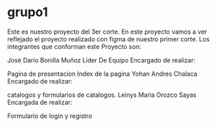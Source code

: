 # grupo1
Este es nuestro proyecto del 3er corte. En este proyecto vamos a ver reflejado el proyecto realizado con figma de nuestro primer corte. Los integrantes que conforman este Proyecto son:

Josè Dario Bonilla Muñoz Lider De Equipo Encargado de realizar:

Pagina de presentacion
Index de la pagina
Yohan Andres Chalaca Encargado de realizar:

catalogos y formularios de catalogos.
Leinys Marìa Orozco Sayas Encargada de realizar:

Formulario de login y registro
